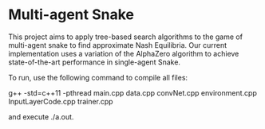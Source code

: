 # Multi-agent Snake
This project aims to apply tree-based search algorithms to the game of multi-agent snake to find approximate Nash Equilibria. Our current implementation uses a variation of the AlphaZero algorithm to achieve state-of-the-art performance in single-agent Snake.

To run, use the following command to compile all files:

g++ -std=c++11 -pthread main.cpp data.cpp convNet.cpp environment.cpp InputLayerCode.cpp trainer.cpp

and execute ./a.out.
